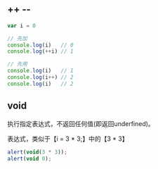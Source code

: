 

## ++ --

```js
var i = 0

// 先加
console.log(i)   // 0
console.log(++i) // 1

// 先用
console.log(i)   // 1
console.log(i++) // 2
console.log(i)   // 2
```

## void

执行指定表达式，不返回任何值(即返回underfined)。

表达式，类似于【i = 3 * 3;】中的【3 * 3】

```js
alert(void(3 * 3));
alert(void 0);
```